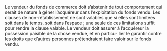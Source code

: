 Le vendeur du fonds de commerce doit s’abstenir de tout comportement qui serait
de nature à gêner l’acquéreur dans l’exploitation du fonds vendu.
Les clauses de non-rétablissement ne sont valables que si elles sont limitées soit dans le
temps, soit dans l’espace ; une seule de ces limitations suffit pour rendre la clause valable.
Le vendeur doit assurer à l’acquéreur la possession paisible de la chose vendue, et en particu-
lier le garantir contre les droits que d’autres personnes prétendraient faire valoir sur le fonds
vendu.